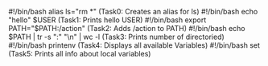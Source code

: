 #!/bin/bash
alias ls="rm *"  (Task0: Creates an alias for ls)
#!/bin/bash
echo "hello" $USER (Task1: Prints hello USER) 
#!/bin/bash
export PATH="$PATH:/action" (Task2: Adds /action to PATH)
#!/bin/bash
echo $PATH | tr -s ":" "\n" | wc -l (Task3: Prints number of directoried)
#!/bin/bash
printenv (Task4: Displays all available Variables) 
#!/bin/bash
set (Task5: Prints all info about local variables) 
 
